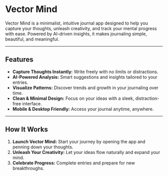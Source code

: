 # Vector Mind

Vector Mind is a minimalist, intuitive journal app designed to help you capture your thoughts, unleash creativity, and track your mental progress with ease. Powered by AI-driven insights, it makes journaling simple, beautiful, and meaningful.

---

## Features

- **Capture Thoughts Instantly:** Write freely with no limits or distractions.
- **AI-Powered Analysis:** Smart suggestions and insights tailored to your entries.
- **Visualize Patterns:** Discover trends and growth in your journaling over time.
- **Clean & Minimal Design:** Focus on your ideas with a sleek, distraction-free interface.
- **Mobile & Desktop Friendly:** Access your journal anytime, anywhere.

---

## How It Works

1. **Launch Vector Mind:** Start your journey by opening the app and penning down your thoughts.
2. **Unleash Your Creativity:** Let your ideas flow naturally and expand your mind.
3. **Celebrate Progress:** Complete entries and prepare for new breakthroughs.






